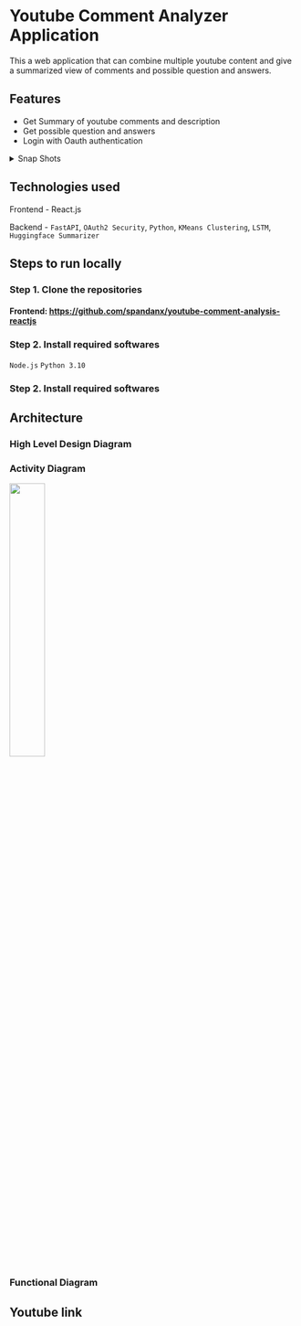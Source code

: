# Youtube Comment Analyzer Application

This a web application that can combine multiple youtube content and give a summarized view of comments and possible question and answers.

## Features
 - Get Summary of youtube comments and description
 - Get possible question and answers
 - Login with Oauth authentication

<details>
   <summary> Snap Shots</summary>
  <p>LoginPage</p>
  <img src="https://github.com/user-attachments/assets/eedfea3b-9f27-40c8-a8ae-658d2b34d248" width=25% height=25%>
  <p>RegistrationPage</p>
  <img src="https://github.com/user-attachments/assets/26fd57ee-51b4-442c-9aed-cf5e54c7bd6c" width=25% height=25%>
  <p>HomePage</p>
  <img src="https://github.com/user-attachments/assets/0f0a5bc4-ae9f-4b80-8f7e-8d49bb2c0028" width=25% height=25%>
  <p>Model Selection</p>
  <img src="https://github.com/user-attachments/assets/7353dcc3-80ce-444e-aa6c-715e8213c87c" width=25% height=25%>
  <p>VideoList</p>
  <img src="https://github.com/user-attachments/assets/1a66b488-863b-4ae3-8c49-03e6d58d886c" width=25% height=25%>
  <p>SummaryList</p>
  <img src="https://github.com/user-attachments/assets/b8a0cf26-91be-4e3c-8887-4ae2b6d3d00e" width=25% height=25%>
  <p>QuestionList</p>
  <img src="https://github.com/user-attachments/assets/be73f57e-fd68-49bf-8637-fbb140f24a45" width=25% height=25%>

</details>
	
## Technologies used

Frontend - React.js

Backend - `FastAPI`, `OAuth2 Security`, `Python`, `KMeans Clustering`, `LSTM`, `Huggingface Summarizer`

## Steps to run locally



### Step 1. Clone the repositories
#### Frontend: https://github.com/spandanx/youtube-comment-analysis-reactjs


### Step 2. Install required softwares

`Node.js`
`Python 3.10`

### Step 2. Install required softwares

## Architecture
### High Level Design Diagram


### Activity Diagram
<img src="https://github.com/user-attachments/assets/22e0bede-a581-4ac8-ae46-b4aebd8dd390" width=35% height=35%>

### Functional Diagram


## Youtube link


